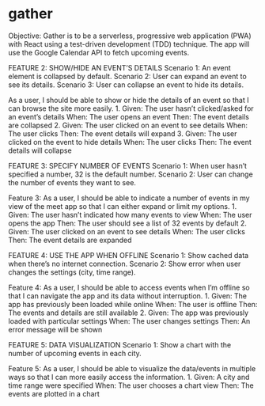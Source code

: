 # gather
Objective: Gather is to be a serverless, progressive web application (PWA) with React using a test-driven development (TDD) technique. The app will use the Google
Calendar API to fetch upcoming events.


FEATURE 2: SHOW/HIDE AN EVENT’S DETAILS
Scenario 1: An event element is collapsed by default.
Scenario 2: User can expand an event to see its details.
Scenario 3: User can collapse an event to hide its details.

  As a user, I should be able to show or hide the details of an event so that I can browse the site more easily.
    1.	Given: The user hasn’t clicked/asked for an event’s details
    When: The user opens an event
    Then: The event details are collapsed
    2.	Given: The user clicked on an event to see details
    When: The user clicks
    Then: The event details will expand
    3.	Given: The user clicked on the event to hide details
    When: The user clicks
    Then: The event details will collapse

FEATURE 3: SPECIFY NUMBER OF EVENTS
Scenario 1: When user hasn’t specified a number, 32 is the default number.
Scenario 2: User can change the number of events they want to see.

  Feature 3: As a user, I should be able to indicate a number of events in my view of the meet app so that I can either expand or limit my options.
    1.	Given: The user hasn’t indicated how many events to view
    When: The user opens the app
    Then: The user should see a list of 32 events by default
    2.	Given: The user clicked on an event to see details
    When: The user clicks
    Then: The event details are expanded

FEATURE 4: USE THE APP WHEN OFFLINE
Scenario 1: Show cached data when there’s no internet connection.
Scenario 2: Show error when user changes the settings (city, time range).

  Feature 4: As a user, I should be able to access events when I’m offline so that I can navigate the app and its data without interruption.
    1.	Given: The app has previously been loaded while online
    When: The user is offline
    Then: The events and details are still available
    2.	Given: The app was previously loaded with particular settings
    When: The user changes settings
    Then: An error message will be shown

FEATURE 5: DATA VISUALIZATION
Scenario 1: Show a chart with the number of upcoming events in each city.

  Feature 5: As a user, I should be able to visualize the data/events in multiple ways so that I can more easily access the information.
    1.	Given: A city and time range were specified
    When: The user chooses a chart view
    Then: The events are plotted in a chart
